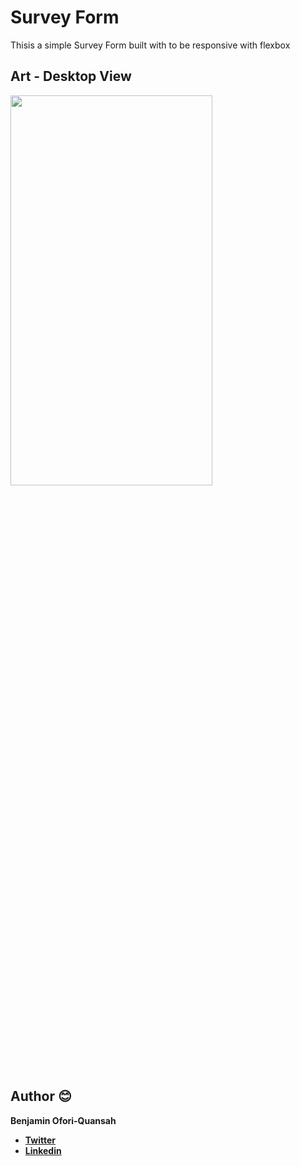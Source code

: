 # Survey Form

Thisis a simple Survey Form built with to be responsive with flexbox


## Art - Desktop View

<img src="https://raw.githubusercontent.com/essilfiequansah/Survey-Form/master/screenshots/art1.png" width="80%"  height="40%"/>


## Author 😊

**Benjamin Ofori-Quansah**

- [**Twitter**](https://twitter.com/essilfiequansah)
- [**Linkedin**](https://www.linkedin.com/in/essilfiequansah/)
